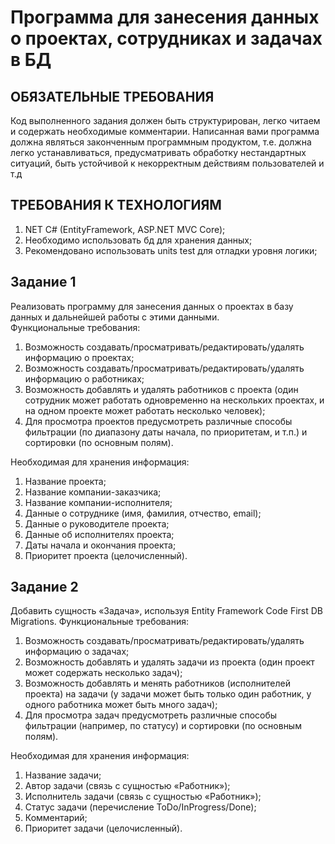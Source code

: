 # Программа для занесения данных о проектах, сотрудниках и задачах в БД
## ОБЯЗАТЕЛЬНЫЕ ТРЕБОВАНИЯ
Код выполненного задания должен быть структурирован, легко читаем и содержать необходимые комментарии. Написанная вами программа должна являться законченным
программным продуктом, т.е. должна легко устанавливаться, предусматривать обработку нестандартных ситуаций, быть устойчивой к некорректным действиям пользователей и т.д

## ТРЕБОВАНИЯ К ТЕХНОЛОГИЯМ
1) NET C# (EntityFramework, ASP.NET MVC Core);
2) Необходимо использовать бд для хранения данных;
3) Рекомендовано использовать units test для отладки уровня логики;

## Задание 1
Реализовать программу для занесения данных о проектах в базу данных и дальнейшей работы с этими данными.  
Функциональные требования: 
1) Возможность создавать/просматривать/редактировать/удалять информацию о проектах;
2) Возможность создавать/просматривать/редактировать/удалять информацию о работниках;
3) Возможность добавлять и удалять работников c проекта (один сотрудник может работать одновременно на нескольких проектах, и на одном проекте может работать несколько человек);
4) Для просмотра проектов предусмотреть различные способы фильтрации (по диапазону даты начала, по приоритетам, и т.п.) и сортировки (по основным полям).

Необходимая для хранения информация: 
1) Название проекта;
2) Название компании-заказчика;
3) Название компании-исполнителя;
4) Данные о сотруднике (имя, фамилия, отчество, email);
5) Данные о руководителе проекта;
6) Данные об исполнителях проекта;
7) Даты начала и окончания проекта;
8) Приоритет проекта (целочисленный).

## Задание 2
Добавить сущность «Задача», используя Entity Framework Code First DB Migrations.
Функциональные требования:
1) Возможность создавать/просматривать/редактировать/удалять информацию о задачах;
2) Возможность добавлять и удалять задачи из проекта (один проект может содержать несколько задач);
3) Возможность добавлять и менять работников (исполнителей проекта) на задачи (у задачи может быть только один работник, у одного работника может быть много задач);
4) Для просмотра задач предусмотреть различные способы фильтрации (например, по статусу) и сортировки (по основным полям).

Необходимая для хранения информация:
1) Название задачи;
2) Автор задачи (связь с сущностью «Работник»);
3) Исполнитель задачи (связь с сущностью «Работник»);
4) Статус задачи (перечисление ToDo/InProgress/Done);
5) Комментарий;
6) Приоритет задачи (целочисленный).
